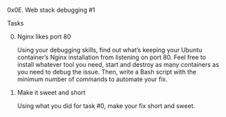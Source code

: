 0x0E. Web stack debugging #1


Tasks


0. Nginx likes port 80

    Using your debugging skills, find out what’s keeping your Ubuntu container’s Nginx installation from listening on port 80. Feel free to install whatever tool you need, start and destroy as many containers as you need to debug the issue. Then, write a Bash script with the minimum number of commands to automate your fix.

1. Make it sweet and short

    Using what you did for task #0, make your fix short and sweet.
